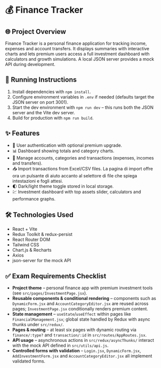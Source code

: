 # 💰 Finance Tracker

## 🌐 Project Overview
Finance Tracker is a personal finance application for tracking income, expenses and account transfers. It displays summaries with interactive charts and lets premium users access a full investment dashboard with calculators and growth simulations. A local JSON server provides a mock API during development.

## 🚀 Running Instructions
1. Install dependencies with `npm install`.
2. Configure environment variables in `.env` if needed (defaults target the JSON server on port 3001).
3. Start the dev environment with `npm run dev` – this runs both the JSON server and the Vite dev server.
4. Build for production with `npm run build`.

## ✨ Features
- 🔑 User authentication with optional premium upgrade.
- 📊 Dashboard showing totals and category charts.
- 📁 Manage accounts, categories and transactions (expenses, incomes and transfers).
- 📥 Import transactions from Excel/CSV files. La pagina di import offre ora un pulsante di aiuto accanto al selettore di file che spiega intestazioni e fogli attesi.
- 🌓 Dark/light theme toggle stored in local storage.
- 💹 Investment dashboard with top assets slider, calculators and performance graphs.

## 🛠 Technologies Used
- React + Vite
- Redux Toolkit & redux-persist
- React Router DOM
- Tailwind CSS
- Chart.js & Recharts
- Axios
- json-server for the mock API

## ✅ Exam Requirements Checklist
- **Project theme** – personal finance app with premium investment tools (see `src/pages/InvestmentPage.jsx`).
- **Reusable components & conditional rendering** – components such as `DynamicForm.jsx` and `AccountCategoryEditor.jsx` are reused across pages; `InvestmentPage.jsx` conditionally renders premium content.
- **State management** – `useState`/`useEffect` within pages like `FinancialManagement.jsx`; global state handled by Redux with async thunks under `src/redux/`.
- **Pages & routing** – at least six pages with dynamic routing via `finance/:type?` and `transaction/:id` in `src/routes/AppRoutes.jsx`.
- **API usage** – asynchronous actions in `src/redux/asyncThunks/` interact with the mock API defined in `src/utils/api.js`.
- **Controlled forms with validation** – `Login.jsx`, `DynamicForm.jsx`, `AddInvestmentForm.jsx` and `AccountCategoryEditor.jsx` all implement validated forms.